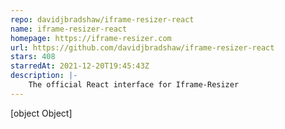 ```yaml
---
repo: davidjbradshaw/iframe-resizer-react
name: iframe-resizer-react
homepage: https://iframe-resizer.com
url: https://github.com/davidjbradshaw/iframe-resizer-react
stars: 408
starredAt: 2021-12-20T19:45:43Z
description: |-
    The official React interface for Iframe-Resizer
---
```


[object Object]
